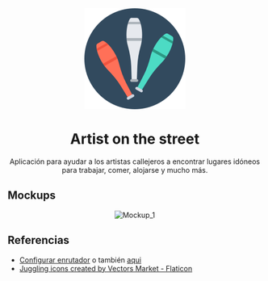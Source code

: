 <div align="center">
  <img src="./docs/img/juggling_icon.png" alt="icon" width="200">
</div>

<div align="center">

# Artist on the street

Aplicación para ayudar a los artistas callejeros a encontrar lugares idóneos para trabajar, comer, alojarse y mucho más.

</div>

## Mockups

<p align="center">
 <img src="./docs/img/mockup_1_.png" alt="Mockup_1">
</p>

## Referencias

- [Configurar enrutador](https://levelup.gitconnected.com/set-up-a-vue-app-running-on-vite-e816247a24e2) o también [aqui](https://aymanemx.com/posts/set-up-vue-app-running-on-vite/)
- [Juggling icons created by Vectors Market - Flaticon](https://www.flaticon.com/free-icons/juggling)